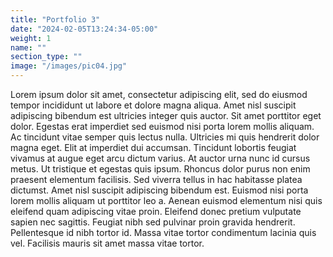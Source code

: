 ```yaml
---
title: "Portfolio 3"
date: "2024-02-05T13:24:34-05:00"
weight: 1
name: ""
section_type: ""
image: "/images/pic04.jpg"
---
```


Lorem ipsum dolor sit amet, consectetur adipiscing elit, sed do eiusmod tempor incididunt ut labore et dolore magna aliqua. Amet nisl suscipit adipiscing bibendum est ultricies integer quis auctor. Sit amet porttitor eget dolor. Egestas erat imperdiet sed euismod nisi porta lorem mollis aliquam. Ac tincidunt vitae semper quis lectus nulla. Ultricies mi quis hendrerit dolor magna eget. Elit at imperdiet dui accumsan. Tincidunt lobortis feugiat vivamus at augue eget arcu dictum varius. At auctor urna nunc id cursus metus. Ut tristique et egestas quis ipsum. Rhoncus dolor purus non enim praesent elementum facilisis. Sed viverra tellus in hac habitasse platea dictumst. Amet nisl suscipit adipiscing bibendum est. Euismod nisi porta lorem mollis aliquam ut porttitor leo a. Aenean euismod elementum nisi quis eleifend quam adipiscing vitae proin. Eleifend donec pretium vulputate sapien nec sagittis. Feugiat nibh sed pulvinar proin gravida hendrerit. Pellentesque id nibh tortor id. Massa vitae tortor condimentum lacinia quis vel. Facilisis mauris sit amet massa vitae tortor.
